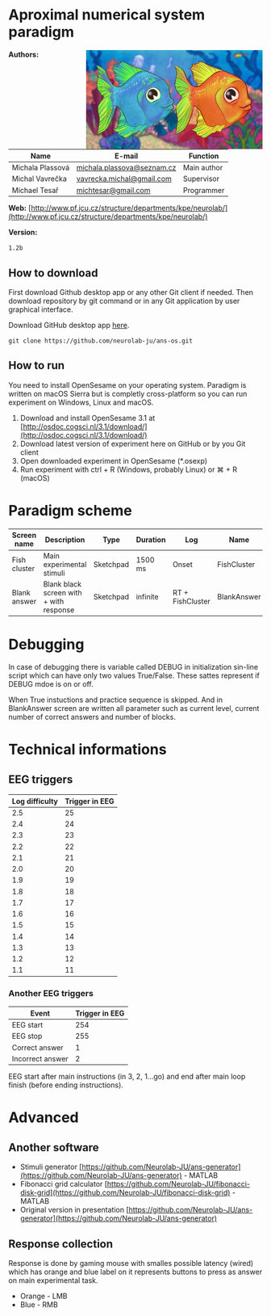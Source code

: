 # Aproximal numerical system paradigm
<img src="https://github.com/neurolab-ju/ans-os/blob/master/stimuli/instruction_fishes.jpg?raw=true" align="right" width="350">

**Authors:**

| Name             | E-mail                     | Function    |
|------------------|----------------------------|-------------|
| Michala Plassová | michala.plassova@seznam.cz | Main author |
| Michal Vavrečka  | vavrecka.michal@gmail.com  | Supervisor  |
| Michael Tesař    | michtesar@gmail.com        | Programmer  |

**Web:**
[http://www.pf.jcu.cz/structure/departments/kpe/neurolab/](http://www.pf.jcu.cz/structure/departments/kpe/neurolab/)

**Version:**
```
1.2b
```

## How to download
First download Github desktop app or any other Git client if needed. Then download repository by git command or in any Git application by user graphical interface.

Download GitHub desktop app [here](https://desktop.github.com).
```
git clone https://github.com/neurolab-ju/ans-os.git
```

## How to run
You need to install OpenSesame on your operating system. Paradigm is written on macOS Sierra but is completly cross-platform so you can run experiment on Windows, Linux and macOS.
 1. Download and install OpenSesame 3.1 at [http://osdoc.cogsci.nl/3.1/download/](http://osdoc.cogsci.nl/3.1/download/)
 1. Download latest version of experiment here on GitHub or by you Git client
 1. Open downloaded experiment in OpenSesame (*.osexp)
 1. Run experiment with ctrl + R (Windows, probably Linux) or ⌘ + R (macOS)

# Paradigm scheme
| Screen name  | Description                             | Type      | Duration | Log              | Name        |
|--------------|-----------------------------------------|-----------|----------|------------------|-------------|
| Fish cluster | Main experimental stimuli               | Sketchpad | 1500 ms  | Onset            | FishCluster |
| Blank answer | Blank black screen with + with response | Sketchpad | infinite | RT + FishCluster | BlankAnswer |

# Debugging
In case of debugging there is variable called DEBUG in initialization sin-line script which can have only two values True/False. These sattes represent if DEBUG mdoe is on or off.

When True instuctions and practice sequence is skipped. And in BlankAnswer screen are written all parameter such as current level, current number of correct answers and number of blocks.

# Technical informations
## EEG triggers
| Log difficulty | Trigger in EEG |
|----------------|----------------|
| 2.5            | 25             |
| 2.4            | 24             |
| 2.3            | 23             |
| 2.2            | 22             |
| 2.1            | 21             |
| 2.0            | 20             |
| 1.9            | 19             |
| 1.8            | 18             |
| 1.7            | 17             |
| 1.6            | 16             |
| 1.5            | 15             |
| 1.4            | 14             |
| 1.3            | 13             |
| 1.2            | 12             |
| 1.1            | 11             |

### Another EEG triggers
| Event            | Trigger in EEG |
|------------------|----------------|
| EEG start        | 254            |
| EEG stop         | 255            |
| Correct answer   | 1              |
| Incorrect answer | 2              |

EEG start after main instructions (in 3, 2, 1...go) and end after main loop finish (before ending instructions).

# Advanced
## Another software
- Stimuli generator [https://github.com/Neurolab-JU/ans-generator](https://github.com/Neurolab-JU/ans-generator) - MATLAB
- Fibonacci grid calculator [https://github.com/Neurolab-JU/fibonacci-disk-grid](https://github.com/Neurolab-JU/fibonacci-disk-grid) - MATLAB
- Original version in presentation [https://github.com/Neurolab-JU/ans-generator](https://github.com/Neurolab-JU/ans-generator)

## Response collection
Response is done by gaming mouse with smalles possible latency (wired) which has orange and blue label on it represents buttons to press as answer on main experimental task.
- Orange - LMB
- Blue - RMB
